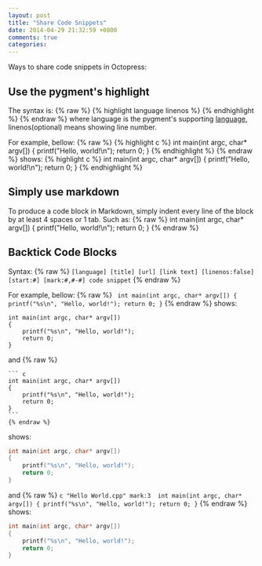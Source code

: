 ```yaml
---
layout: post
title: "Share Code Snippets"
date: 2014-04-29 21:32:59 +0800
comments: true
categories: 
---
```

Ways to share code snippets in Octopress:

Use the pygment's highlight
---------------------------
The syntax is: 
    {% raw %}
    {% highlight language linenos %}
    {% endhighlight %}
    {% endraw %}
where language is the pygment's supporting [language](http://www.pygments.org/languages), linenos(optional) means showing line number.

For example, bellow:
    {% raw %}
    {% highlight c %}
    int main(int argc, char* argv[])
    {
        printf("Hello, world!\n");
        return 0;
    }
    {% endhighlight %}
    {% endraw %}
shows:
{% highlight c %}
int main(int argc, char* argv[])
{
    printf("Hello, world!\n");
    return 0;
}
{% endhighlight %}


Simply use markdown
-------------------
To produce a code block in Markdown, simply indent every line of the block by at least 4 spaces or 1 tab.
Such as:
    {% raw %}
    int main(int argc, char* argv[])
    {
        printf("Hello, world!\n");
        return 0;
    }
    {% endraw %}


Backtick Code Blocks
--------------------
Syntax:
    {% raw %}
    ``` [language] [title] [url] [link text] [linenos:false] [start:#] [mark:#,#-#]
    code snippet
    ```
    {% endraw %}

For example, bellow:
    {% raw %}
    ``` 
    int main(int argc, char* argv[])
    {
        printf("%s\n", "Hello, world!");
        return 0;
    }
    ```
    {% endraw %}
shows:

```  
int main(int argc, char* argv[])
{
    printf("%s\n", "Hello, world!");
    return 0;
}
``` 

and 
    {% raw %}

    ``` c  
    int main(int argc, char* argv[])
    {
        printf("%s\n", "Hello, world!");
        return 0;
    }
    ```
    {% endraw %}
shows:
``` c  
int main(int argc, char* argv[])
{
    printf("%s\n", "Hello, world!");
    return 0;
}
```

and
    {% raw %}
    ``` c "Hello World.cpp" mark:3 
    int main(int argc, char* argv[])
    {
        printf("%s\n", "Hello, world!");
        return 0;
    }
    ```
    {% endraw %}
shows:
``` c "Hello World.cpp" mark:3 
int main(int argc, char* argv[])
{
    printf("%s\n", "Hello, world!");
    return 0;
}
```

